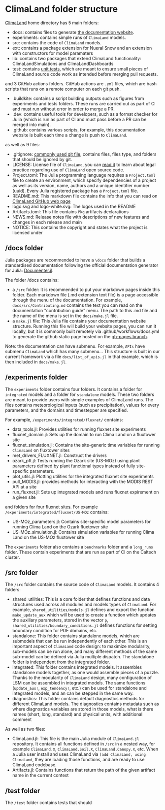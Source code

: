 # ClimaLand folder structure

[ClimaLand](https://github.com/CliMA/ClimaLand.jl) home directory has 5 main folders:

- docs: contains files to generate [the documentation website](clima.github.io/ClimaLand.jl/).
- experiments: contains simple runs of `ClimaLand` models.
- src: contains the code of `ClimaLand` models.
- ext: contains a package extension for Nueral Snow and an extension with constructors for model paramaters
- lib: contains two packages that extend ClimaLand functionality: ClimaLandSimulations and ClimaLandDashboards
- test: contains [unit tests](https://en.wikipedia.org/wiki/Unit_testing), which are meant to ensure small pieces of ClimaLand source code work as intended before merging pull requests.

and 3 GitHub actions folders. GitHub actions are `.yml` files, which are bash scripts that runs on a remote computer on each git push.

- .buildkite: contains a script building outputs such as figures from experiments and tests folders. These runs are carried out as part of CI and must run without error in order to merge a PR.
- .dev: contains useful tools for developers, such as a format checker for Julia (which is run as part of CI and must pass before a PR can be merged into main).
- .github: contains various scripts, for example, this documentation website is built each time a change is push to `ClimaLand`.

as well as 9 files:

- .gitignore: [commonly used git file](https://git-scm.com/docs/gitignore), contains files, files type, and folders that should be ignored by git.
- LICENSE: License file of `ClimaLand`, you can [read it](https://github.com/CliMA/ClimaLand.jl/blob/main/LICENSE) to learn about legal practice regarding use of `ClimaLand` open source code.
- Project.toml: The Julia programming language requires a `Project.toml` file to create an environment, which specify dependencies of a project as well as its version, name, authors and a unique identifier number (uuid). Every Julia registered package has a `Project.toml` file.
- README.md: This markdown file contains the info that you can read on [ClimaLand GitHub web page](https://github.com/CliMA/ClimaLand.jl)
- logo.svg and logo-white.svg: The logos used in the README
- Artifacts.toml: This file contains `Pkg` artifacts declarations
- NEWS.md: Release notes file with descriptions of new features and changes in each release and main
- NOTICE: This contains the copyright and states what the project is licensed under


## /docs folder

Julia packages are recommended to have a `\docs` folder that builds a standardised documentation following the official documentation generator for Julia: [Documenter.jl](https://documenter.juliadocs.org/stable/).

The folder /docs contains:

- a `/src` folder: It is recommended to put your markdown pages inside this folder. Each markdown file (.md extension text file) is a page accessible through the menu of the documentation. For example, `docs/src/Contributing.md` contains the text you can read on the documentation "contribution guide" menu. The path to this .md file and the name of the menu is set in the `docs/make.jl` file.
- a `make.jl` file: This Julia file contains your documentation website structure. Running this file will build your website pages, you can run it locally, but it is commonly built remotely via .github/workflows/docs.yml to generate the github static page hosted on the [gh-pages branch](https://github.com/CliMA/ClimaLand.jl/tree/gh-pages).

Note: the documentation can have submenu. For example, `APIs` have submenu `ClimaLand` which has many submenu... This structure is built in our current framework via a file `docs/list_of_apis.jl` in that example, which is then included in `docs/make.jl`.

## /experiments folder

The `experiments` folder contains four folders. It contains a folder for `integrated` models and a folder for `standalone` models. These two folders are meant to provide users with simple examples of ClimaLand runs. The files contains meteorological inputs (such as precipitation), values for every parameters, and the domains and timestepper are specified.

For example, `/experiments/integrated/fluxnet/` contains:

- data_tools.jl: Provides utilities for running fluxnet site experiments
- fluxnet_domain.jl: Sets up the domain to run Clima Land on a fluxtower site
- fluxnet_simulation.jl: Contains the site-generic time variables for running `ClimaLand` on
fluxtower sites
- met_drivers_FLUXNET.jl: Construct the drivers
- ozark_pft.jl: Tests running the Ozark site (US-MOz) using plant parameters
defined by plant functional types instead of fully site-specific parameters.
- plot_utils.jl: Plotting utilities for the integrated fluxnet site experiments
- pull_MODIS.jl: provides methods for interacting with the MODIS REST API at a site
- run_fluxnet.jl: Sets up integrated models and runs fluxnet expirement on a given site

and folders for four fluxnet sites. For example `/experiments/integrated/fluxnet/US-MOz` contains:

- US-MOz_parameters.jl: Contains site-specific model parameters for running Clima Land on the Ozark
fluxtower site
- US-MOz_simulation.jl: Contains simulation variables for running Clima Land on the US-MOz
fluxtower site

The `experiments` folder also contains a `benchmarks` folder and a `long_runs` folder. These contain experiments that are run as part of CI on the Caltech cluster.

## /src folder

The `/src` folder contains the source code of `ClimaLand` models. It contains 4 folders:

- shared_utilities: This is a core folder that defines functions and data structures used across all modules and models types of `ClimaLand`. For example, `shared_utilities/models.jl` defines and export the function `make_update_aux` which will be used to create a function which updates the auxiliary parameters, stored in the vector `p`, `shared_utilities/boundary_conditions.jl` defines functions for setting boundary condition for PDE domains, etc.
- standalone: This folder contains standalone models, which are submodels that can be run independently of each other. This is an important aspect of `ClimaLand` code design: to maximize modularity, sub-models can be run alone, and many different methods of the same sub-model can be defined via Julia multiple dispatch. The standalone folder is independent from the integrated folder.
- integrated: This folder contains integrated models. It assembles standalone models together, as one would assemble pieces of a puzzle. Thanks to the modularity of `ClimaLand` design, many configuration of LSM can be assembled in integrated models. The same functions (`update_aux!`, `exp_tendency!`, etc.) can be used for standalone and integrated models, and an can be stepped  in the same way.
- diagnostics: This folder contains default diagnostics methods for different
ClimaLand models. The diagnostics contains metadata such as where diagnostics variables are
stored in those models, what is there names (short, long, standard)
and physical units, with additional comment

As well as two files:

- ClimaLand.jl: This file is the main Julia module of `ClimaLand.jl` repository. It contains all functions defined in `/src` in a nested way, for example `ClimaLand.X`, `ClimaLand.Soil.X`, `ClimaLand.Canopy.X`, etc. When a Julia user install and uses ClimaLand via `]add ClimaLand, using ClimaLand`, they are loading those functions, and are ready to use ClimaLand codebase.
- Artifacts.jl: Contains functions that return the path of the given artifact name in the current context

## /test folder

The `/test` folder contains tests that should